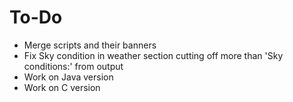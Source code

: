 To-Do
=======================

 - Merge scripts and their banners
 - Fix Sky condition in weather section cutting off more than 'Sky conditions:' from output
 - Work on Java version
 - Work on C version
